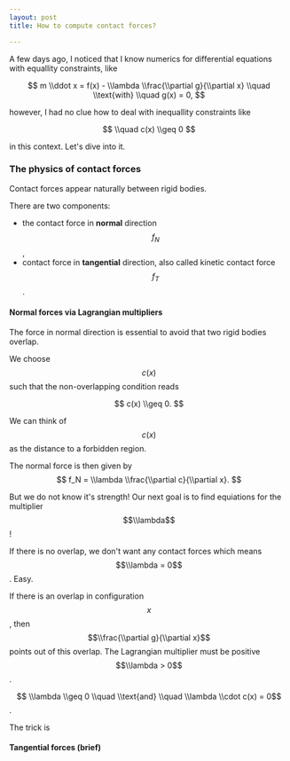 ```yaml
---
layout: post
title: How to compute contact forces?

---
```

A few days ago, I noticed that I know numerics for differential equations with equallity constraints, like

$$  
m \\ddot x = f(x) - \\lambda \\frac{\\partial g}{\\partial x} \\quad \\text{with} \\quad g(x) = 0,  
$$

however, I had no clue how to deal with inequallity constraints like

$$  
\\quad c(x) \\geq 0
$$

in this context. Let's dive into it.

### The physics of contact forces

Contact forces appear naturally between rigid bodies.

There are two components:

* the contact force in **normal** direction $$f_N$$,
* contact force in **tangential** direction, also called kinetic contact force $$f_T$$.

#### Normal forces via Lagrangian multipliers

The force in normal direction is essential to avoid that two rigid bodies overlap.

We choose $$c(x)$$ such that the non-overlapping condition
reads

$$
c(x) \\geq 0.
$$

We can think of $$c(x)$$ as the distance to a forbidden region.

The normal force is then given by
$$
f_N = \\lambda \\frac{\\partial c}{\\partial x}.
$$

But we do not know it's strength! Our next goal is to find equiations for the multiplier $$\\lambda$$!

If there is no overlap, we don't want any contact forces which means $$\\lambda = 0$$. Easy.

If there is an overlap in configuration $$x$$, then $$\\frac{\\partial g}{\\partial x}$$ points out of this overlap.
The Lagrangian multiplier must be positive $$\\lambda > 0$$.

$$ \\lambda \\geq 0 \\quad \\text{and} \\quad \\lambda \\cdot c(x) = 0$$.

The trick is

#### Tangential forces (brief)